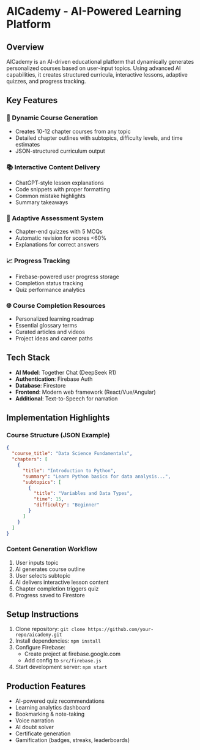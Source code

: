 # AICademy - AI-Powered Learning Platform

## Overview
AICademy is an AI-driven educational platform that dynamically generates personalized courses based on user-input topics. Using advanced AI capabilities, it creates structured curricula, interactive lessons, adaptive quizzes, and progress tracking.

## Key Features

### 🧠 Dynamic Course Generation
- Creates 10-12 chapter courses from any topic
- Detailed chapter outlines with subtopics, difficulty levels, and time estimates
- JSON-structured curriculum output

### 📚 Interactive Content Delivery
- ChatGPT-style lesson explanations
- Code snippets with proper formatting
- Common mistake highlights
- Summary takeaways

### 🧪 Adaptive Assessment System
- Chapter-end quizzes with 5 MCQs
- Automatic revision for scores <60%
- Explanations for correct answers

### 📈 Progress Tracking
- Firebase-powered user progress storage
- Completion status tracking
- Quiz performance analytics

### 🌐 Course Completion Resources
- Personalized learning roadmap
- Essential glossary terms
- Curated articles and videos
- Project ideas and career paths

## Tech Stack
- **AI Model**: Together Chat (DeepSeek R1)
- **Authentication**: Firebase Auth
- **Database**: Firestore
- **Frontend**: Modern web framework (React/Vue/Angular)
- **Additional**: Text-to-Speech for narration

## Implementation Highlights

### Course Structure (JSON Example)
```json
{
  "course_title": "Data Science Fundamentals",
  "chapters": [
    {
      "title": "Introduction to Python",
      "summary": "Learn Python basics for data analysis...",
      "subtopics": [
        {
          "title": "Variables and Data Types",
          "time": 15,
          "difficulty": "Beginner"
        }
      ]
    }
  ]
}
```

### Content Generation Workflow
1. User inputs topic
2. AI generates course outline
3. User selects subtopic
4. AI delivers interactive lesson content
5. Chapter completion triggers quiz
6. Progress saved to Firestore

## Setup Instructions
1. Clone repository: `git clone https://github.com/your-repo/aicademy.git`
2. Install dependencies: `npm install`
3. Configure Firebase:
   - Create project at firebase.google.com
   - Add config to `src/firebase.js`
4. Start development server: `npm start`

## Production Features
- AI-powered quiz recommendations
- Learning analytics dashboard
- Bookmarking & note-taking
- Voice narration
- AI doubt solver
- Certificate generation
- Gamification (badges, streaks, leaderboards)

